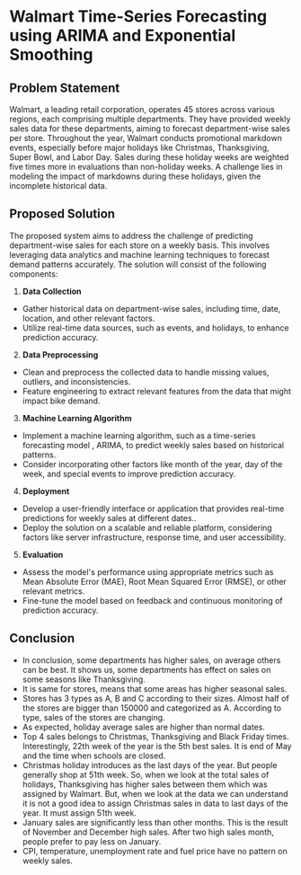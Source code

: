 # Walmart Time-Series Forecasting using ARIMA and Exponential Smoothing

## Problem Statement

Walmart, a leading retail corporation, operates 45 stores across various regions, each comprising multiple departments. They have provided weekly sales data for these departments, aiming to forecast department-wise sales per store. Throughout the year, Walmart conducts promotional markdown events, especially before major holidays like Christmas, Thanksgiving, Super Bowl, and Labor Day. Sales during these holiday weeks are weighted five times more in evaluations than non-holiday weeks. A challenge lies in modeling the impact of markdowns during these holidays, given the incomplete historical data.​

## Proposed Solution

The proposed system aims to address the challenge of predicting department-wise sales for each store on a weekly basis. This involves leveraging data
analytics and machine learning techniques to forecast demand patterns accurately. The solution will consist of the following components:

1. **Data Collection**
- Gather historical data on department-wise sales, including time, date, location, and other relevant factors.
- Utilize real-time data sources, such as events, and holidays, to enhance prediction accuracy.

2. **Data Preprocessing**
- Clean and preprocess the collected data to handle missing values, outliers, and inconsistencies.
- Feature engineering to extract relevant features from the data that might impact bike demand.

3. **Machine Learning Algorithm**
- Implement a machine learning algorithm, such as a time-series forecasting model , ARIMA, to predict weekly sales based on historical patterns.
- Consider incorporating other factors like month of the year, day of the week, and special events to improve prediction accuracy.

4. **Deployment**
- Develop a user-friendly interface or application that provides real-time predictions for weekly sales at different dates..
- Deploy the solution on a scalable and reliable platform, considering factors like server infrastructure, response time, and user accessibility.

5. **Evaluation**
- Assess the model's performance using appropriate metrics such as Mean Absolute Error (MAE), Root Mean Squared Error (RMSE), or other relevant
metrics.
- Fine-tune the model based on feedback and continuous monitoring of prediction accuracy.
  
## Conclusion

- In conclusion, some departments has higher sales, on average others can be best. It shows us, some departments has effect on sales on some seasons like Thanksgiving.
- It is same for stores, means that some areas has higher seasonal sales.
- Stores has 3 types as A, B and C according to their sizes. Almost half of the stores are bigger than 150000 and categorized as A. According to type, sales of the stores are changing.
- As expected, holiday average sales are higher than normal dates.
- Top 4 sales belongs to Christmas, Thanksgiving and Black Friday times. Interestingly, 22th week of the year is the 5th best sales. It is end of May and the time when schools are closed.
- Christmas holiday introduces as the last days of the year. But people generally shop at 51th week. So, when we look at the total sales of holidays, Thanksgiving has higher sales between them which was assigned by Walmart. But, when we look at the data we can understand it is not a good idea to assign Christmas sales in data to last days of the year. It must assign 51th week.
- January sales are significantly less than other months. This is the result of November and December high sales. After two high sales month, people prefer to pay less on January.
- CPI, temperature, unemployment rate and fuel price have no pattern on weekly sales.
